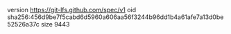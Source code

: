 version https://git-lfs.github.com/spec/v1
oid sha256:456d9be7f5cabd6d5960a606aa56f3244b96dd1b4a61afe7a13d0be52526a37c
size 9443
